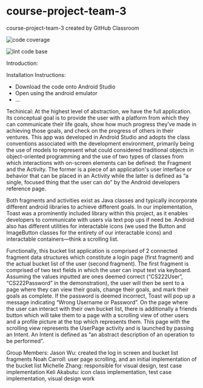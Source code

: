 # course-project-team-3
course-project-team-3 created by GitHub Classroom

![code coverage](https://img.shields.io/badge/coverage-100%25-brightgreen)

![lint code base](https://img.shields.io/badge/lint%20code%20base-passing%20locally-green)


Introduction:


Installation Instructions:
- Download the code onto Android Studio
- Open using the android emulator
- ...

Techinical:
At the highest level of abstraction, we have the full application. Its conceptual goal is to provide the user with a platform from which they can communicate their 
life goals, show how much progress they’ve made in achieving those goals, and check on the progress of others in their ventures. This app was developed in Android 
Studio and adopts the class conventions associated with the development environment, primarily being the use of models to represent what could considered traditional 
objects in object-oriented programming and the use of two types of classes from which interactions with on-screen elements can be defined: the Fragment and the 
Activity. The former is a piece of an application's user interface or behavior that can be placed in an Activity while the latter is defined as “a single, focused 
thing that the user can do” by the Android developers reference page.

Both fragments and activities exist as Java classes and typically incorporate different android libraries to achieve different goals. In our implementation, Toast was 
a prominently included library within this project, as it enables developers to communicate with users via text pop ups if need be.  Android also has different 
utilities for interactable icons (we used the Button and ImageButton classes for the entirety of our interactable icons) and interactable containers—think a scrolling 
list. 

Functionally, this bucket list application is comprised of 2 connected fragment data structures which constitute a login page (first fragment) and the actual bucket 
list of the user (second fragment). The first fragment is comprised of two text fields in which the user can input text via keyboard. Assuming the values inputted are 
ones deemed correct (“CS222User”, “CS222Password” in the demonstration), the user will then be sent to a page where they can view their goals, change their goals, and 
mark their goals as complete. If the password is deemed incorrect, Toast will pop up a message indicating “Wrong Username or Password”. On the page where the user can 
interact with their own bucket list, there is additionally a friends button which will take them to a page with a scrolling view of other users and a profile picture 
at the top which represents them. This page with the scrolling view represents the UserPage activity and is launched by passing an Intent. An Intent is defined as “an 
abstract description of an operation to be performed”. 

Group Members:
Jason Wu: created the log in screen and bucket list fragments
Noah Carroll: user page scrolling, and an initial implementation of the bucket list
Michelle Zhang: responsible for visual design, test case implementation
Keli Akabutu: icon class implementation, test case implementation, visual design work
